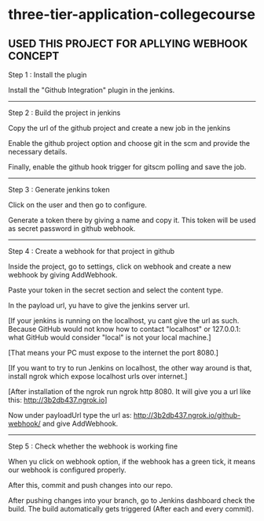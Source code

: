 # three-tier-application-collegecourse
USED THIS PROJECT FOR APLLYING WEBHOOK CONCEPT
----------------------------------------------------------------------------------------------------------------------------------------------------------------------------------
Step 1 : Install the plugin

Install the "Github Integration" plugin in the jenkins.

--------------------------------------------------------------------------------------------------------------------------------------------------------------------------------
Step 2 : Build the project in jenkins

Copy the url of the github project and create a new job in the jenkins

Enable the github project option and choose git in the scm and provide the necessary details.

Finally, enable the github hook trigger for gitscm polling and save the job.

---------------------------------------------------------------------------------------------------------------------------------------------------------------------------------
Step 3 : Generate jenkins token

Click on the user and then go to configure.

Generate a token there by giving a name and copy it. This token will be used as secret password in github webhook.

---------------------------------------------------------------------------------------------------------------------------------------------------------------------------------
Step 4 : Create a webhook for that project in github

Inside the project, go to settings, click on webhook and create a new webhook by giving AddWebhook.

Paste your token in the secret section and select the content type.

In the payload url, yu have to give the jenkins server url.

[If your jenkins is running on the localhost, yu cant give the url as such. Because GitHub would not know how to contact "localhost" or 127.0.0.1: what GitHub would consider "local" is not your local machine.]

[That means your PC must expose to the internet the port 8080.]

[If you want to try to run Jenkins on localhost, the other way around is that, install ngrok which expose localhost urls over internet.]

[After installation of the ngrok run ngrok http 8080. It will give you a url like this: http://3b2db437.ngrok.io]

Now under payloadUrl type the url as:  http://3b2db437.ngrok.io/github-webhook/  and give AddWebhook.

--------------------------------------------------------------------------------------------------------------------------------------------------------------------------------
Step 5 : Check whether the webhook is working fine

When yu click on webhook option, if the webhook has a green tick, it means our webhook is configured properly.

After this, commit and push changes into our repo.

After pushing changes into your branch, go to Jenkins dashboard check the build. The build automatically gets triggered (After each and every commit).







